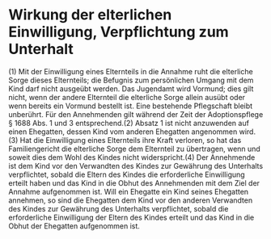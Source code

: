 # Wirkung der elterlichen Einwilligung, Verpflichtung zum Unterhalt

(1) Mit der Einwilligung eines Elternteils in die Annahme ruht die elterliche Sorge dieses Elternteils; die Befugnis zum persönlichen Umgang mit dem Kind darf nicht ausgeübt werden. Das Jugendamt wird Vormund; dies gilt nicht, wenn der andere Elternteil die elterliche Sorge allein ausübt oder wenn bereits ein Vormund bestellt ist. Eine bestehende Pflegschaft bleibt unberührt. Für den Annehmenden gilt während der Zeit der Adoptionspflege § 1688 Abs. 1 und 3 entsprechend.(2) Absatz 1 ist nicht anzuwenden auf einen Ehegatten, dessen Kind vom anderen Ehegatten angenommen wird.(3) Hat die Einwilligung eines Elternteils ihre Kraft verloren, so hat das Familiengericht die elterliche Sorge dem Elternteil zu übertragen, wenn und soweit dies dem Wohl des Kindes nicht widerspricht.(4) Der Annehmende ist dem Kind vor den Verwandten des Kindes zur Gewährung des Unterhalts verpflichtet, sobald die Eltern des Kindes die erforderliche Einwilligung erteilt haben und das Kind in die Obhut des Annehmenden mit dem Ziel der Annahme aufgenommen ist. Will ein Ehegatte ein Kind seines Ehegatten annehmen, so sind die Ehegatten dem Kind vor den anderen Verwandten des Kindes zur Gewährung des Unterhalts verpflichtet, sobald die erforderliche Einwilligung der Eltern des Kindes erteilt und das Kind in die Obhut der Ehegatten aufgenommen ist. 

